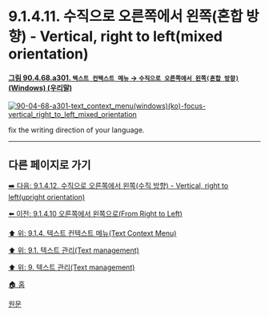 # 9.1.4.11. 수직으로 오른쪽에서 왼쪽(혼합 방향) - Vertical, right to left(mixed orientation)

#### [그림 90.4.68.a301. `텍스트 컨텍스트 메뉴` → `수직으로 오른쪽에서 왼쪽(혼합 방향)` (Windows) (우리말)](https://wonder13662.github.io/gimp/2.10.36_ko/90-04-68-text_context_menu.html#%EA%B7%B8%EB%A6%BC-90468a301-%ED%85%8D%EC%8A%A4%ED%8A%B8-%EC%BB%A8%ED%85%8D%EC%8A%A4%ED%8A%B8-%EB%A9%94%EB%89%B4--%EC%88%98%EC%A7%81%EC%9C%BC%EB%A1%9C-%EC%98%A4%EB%A5%B8%EC%AA%BD%EC%97%90%EC%84%9C-%EC%99%BC%EC%AA%BD%ED%98%BC%ED%95%A9-%EB%B0%A9%ED%96%A5-windows-%EC%9A%B0%EB%A6%AC%EB%A7%90)
[![90-04-68-a301-text_context_menu(windows)(ko)-focus-vertical_right_to_left_mixed_orientation](https://github.com/wonder13662/gimp/assets/15767104/8148ae54-3092-480c-8a14-9fb88136a26f)](https://wonder13662.github.io/gimp/2.10.36_ko/90-04-68-text_context_menu.html#%EA%B7%B8%EB%A6%BC-90468a301-%ED%85%8D%EC%8A%A4%ED%8A%B8-%EC%BB%A8%ED%85%8D%EC%8A%A4%ED%8A%B8-%EB%A9%94%EB%89%B4--%EC%88%98%EC%A7%81%EC%9C%BC%EB%A1%9C-%EC%98%A4%EB%A5%B8%EC%AA%BD%EC%97%90%EC%84%9C-%EC%99%BC%EC%AA%BD%ED%98%BC%ED%95%A9-%EB%B0%A9%ED%96%A5-windows-%EC%9A%B0%EB%A6%AC%EB%A7%90)

fix the writing direction of your language.

***

## 다른 페이지로 가기
[➡️ 다음: 9.1.4.12. 수직으로 오른쪽에서 왼쪽(수직 방향) - Vertical, right to left(upright orientation)](./09-01-04-text_context_menux-12-vertical_right_to_left_upright_orientation.md)

[⬅️ 이전: 9.1.4.10 오른쪽에서 왼쪽으로(From Right to Left)](./09-01-04-text_context_menux-10-from_right_to_left.md)

[⬆️ 위: 9.1.4. 텍스트 컨텍스트 메뉴(Text Context Menu)](./09-01-04-text_context_menu.md)

[⬆️ 위: 9.1. 텍스트 관리(Text management)](./09-01-text-management.md)

[⬆️ 위: 9. 텍스트 관리(Text management)](./09-00-text-management.md)

[🏠 홈](./00-home.md)

[원문](https://docs.gimp.org/2.10/ko/gimp-image-text-management.html#text-context-menu)
